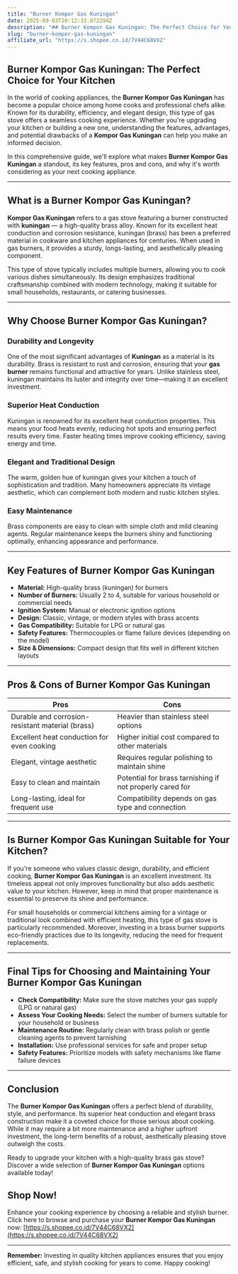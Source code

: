 ```yaml
---
title: "Burner Kompor Gas Kuningan"
date: 2025-09-03T20:12:33.872294Z
description: "## Burner Kompor Gas Kuningan: The Perfect Choice for Your Kitchen..."
slug: "burner-kompor-gas-kuningan"
affiliate_url: "https://s.shopee.co.id/7V44C68VX2"
---
```

## Burner Kompor Gas Kuningan: The Perfect Choice for Your Kitchen

In the world of cooking appliances, the **Burner Kompor Gas Kuningan** has become a popular choice among home cooks and professional chefs alike. Known for its durability, efficiency, and elegant design, this type of gas stove offers a seamless cooking experience. Whether you're upgrading your kitchen or building a new one, understanding the features, advantages, and potential drawbacks of a **Kompor Gas Kuningan** can help you make an informed decision.

In this comprehensive guide, we'll explore what makes **Burner Kompor Gas Kuningan** a standout, its key features, pros and cons, and why it's worth considering as your next cooking appliance.

---

## What is a Burner Kompor Gas Kuningan?

**Kompor Gas Kuningan** refers to a gas stove featuring a burner constructed with **kuningan** — a high-quality brass alloy. Known for its excellent heat conduction and corrosion resistance, kuningan (brass) has been a preferred material in cookware and kitchen appliances for centuries. When used in gas burners, it provides a sturdy, longs-lasting, and aesthetically pleasing component.

This type of stove typically includes multiple burners, allowing you to cook various dishes simultaneously. Its design emphasizes traditional craftsmanship combined with modern technology, making it suitable for small households, restaurants, or catering businesses.

---

## Why Choose Burner Kompor Gas Kuningan?

### Durability and Longevity

One of the most significant advantages of **Kuningan** as a material is its durability. Brass is resistant to rust and corrosion, ensuring that your **gas burner** remains functional and attractive for years. Unlike stainless steel, kuningan maintains its luster and integrity over time—making it an excellent investment.

### Superior Heat Conduction

Kuningan is renowned for its excellent heat conduction properties. This means your food heats evenly, reducing hot spots and ensuring perfect results every time. Faster heating times improve cooking efficiency, saving energy and time.

### Elegant and Traditional Design

The warm, golden hue of kuningan gives your kitchen a touch of sophistication and tradition. Many homeowners appreciate its vintage aesthetic, which can complement both modern and rustic kitchen styles.

### Easy Maintenance

Brass components are easy to clean with simple cloth and mild cleaning agents. Regular maintenance keeps the burners shiny and functioning optimally, enhancing appearance and performance.

---

## Key Features of Burner Kompor Gas Kuningan

- **Material:** High-quality brass (kuningan) for burners
- **Number of Burners:** Usually 2 to 4, suitable for various household or commercial needs
- **Ignition System:** Manual or electronic ignition options
- **Design:** Classic, vintage, or modern styles with brass accents
- **Gas Compatibility:** Suitable for LPG or natural gas
- **Safety Features:** Thermocouples or flame failure devices (depending on the model)
- **Size & Dimensions:** Compact design that fits well in different kitchen layouts

---

## Pros & Cons of Burner Kompor Gas Kuningan

| Pros                                             | Cons                                                    |
|--------------------------------------------------|---------------------------------------------------------|
| Durable and corrosion-resistant material (brass) | Heavier than stainless steel options                 |
| Excellent heat conduction for even cooking     | Higher initial cost compared to other materials     |
| Elegant, vintage aesthetic                     | Requires regular polishing to maintain shine       |
| Easy to clean and maintain                     | Potential for brass tarnishing if not properly cared for |
| Long-lasting, ideal for frequent use           | Compatibility depends on gas type and connection     |

---

## Is Burner Kompor Gas Kuningan Suitable for Your Kitchen?

If you're someone who values classic design, durability, and efficient cooking, **Burner Kompor Gas Kuningan** is an excellent investment. Its timeless appeal not only improves functionality but also adds aesthetic value to your kitchen. However, keep in mind that proper maintenance is essential to preserve its shine and performance.

For small households or commercial kitchens aiming for a vintage or traditional look combined with efficient heating, this type of gas stove is particularly recommended. Moreover, investing in a brass burner supports eco-friendly practices due to its longevity, reducing the need for frequent replacements.

---

## Final Tips for Choosing and Maintaining Your Burner Kompor Gas Kuningan

- **Check Compatibility:** Make sure the stove matches your gas supply (LPG or natural gas)
- **Assess Your Cooking Needs:** Select the number of burners suitable for your household or business
- **Maintenance Routine:** Regularly clean with brass polish or gentle cleaning agents to prevent tarnishing
- **Installation:** Use professional services for safe and proper setup
- **Safety Features:** Prioritize models with safety mechanisms like flame failure devices

---

## Conclusion

The **Burner Kompor Gas Kuningan** offers a perfect blend of durability, style, and performance. Its superior heat conduction and elegant brass construction make it a coveted choice for those serious about cooking. While it may require a bit more maintenance and a higher upfront investment, the long-term benefits of a robust, aesthetically pleasing stove outweigh the costs.

Ready to upgrade your kitchen with a high-quality brass gas stove? Discover a wide selection of **Burner Kompor Gas Kuningan** options available today!

## Shop Now!

Enhance your cooking experience by choosing a reliable and stylish burner. Click here to browse and purchase your **Burner Kompor Gas Kuningan** now: [https://s.shopee.co.id/7V44C68VX2](https://s.shopee.co.id/7V44C68VX2)

---

**Remember:** Investing in quality kitchen appliances ensures that you enjoy efficient, safe, and stylish cooking for years to come. Happy cooking!